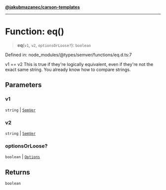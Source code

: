 [**@jakubmazanec/carson-templates**](../../../../README.md)

---

# Function: eq()

> **eq**(`v1`, `v2`, `optionsOrLoose?`): `boolean`

Defined in: node_modules/@types/semver/functions/eq.d.ts:7

v1 == v2 This is true if they're logically equivalent, even if they're not the exact same string.
You already know how to compare strings.

## Parameters

### v1

`string` | [`SemVer`](../classes/SemVer.md)

### v2

`string` | [`SemVer`](../classes/SemVer.md)

### optionsOrLoose?

`boolean` | [`Options`](../interfaces/Options.md)

## Returns

`boolean`
